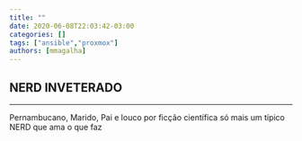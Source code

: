 ```yaml
---
title: ""
date: 2020-06-08T22:03:42-03:00
categories: []
tags: ["ansible","proxmox"]
authors: [mmagalha]
---
```


## NERD INVETERADO

---

Pernambucano, Marido, Pai e louco por ficção científica só mais um típico NERD que ama o que faz